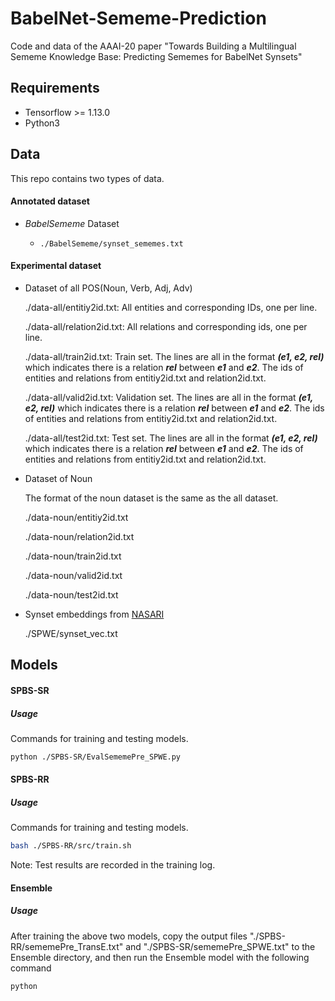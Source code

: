 # BabelNet-Sememe-Prediction
Code and data of the AAAI-20 paper "Towards Building a Multilingual Sememe Knowledge Base: Predicting Sememes for BabelNet Synsets"

## Requirements

- Tensorflow >= 1.13.0
- Python3

## Data

This repo contains two types of data. 

#### Annotated dataset

- *BabelSememe* Dataset

  - `./BabelSememe/synset_sememes.txt`

#### Experimental dataset

- Dataset of all POS(Noun, Verb, Adj, Adv)
  
  ./data-all/entitiy2id.txt: All entities and corresponding IDs, one per line.

  ./data-all/relation2id.txt: All relations and corresponding ids, one per line.

  ./data-all/train2id.txt: Train set. The lines are all in the format ***(e1, e2, rel)*** which indicates there is a relation ***rel*** between ***e1*** and ***e2***. The ids of entities and relations from entitiy2id.txt and relation2id.txt.

  ./data-all/valid2id.txt: Validation set. The lines are all in the format ***(e1, e2, rel)*** which indicates there is a relation ***rel*** between ***e1*** and ***e2***. The ids of entities and relations from entitiy2id.txt and relation2id.txt.

  ./data-all/test2id.txt: Test set. The lines are all in the format ***(e1, e2, rel)*** which indicates there is a relation ***rel*** between ***e1*** and ***e2***. The ids of entities and relations from entitiy2id.txt and relation2id.txt.

- Dataset of Noun
  
  The format of the noun dataset is the same as the all dataset.

  ./data-noun/entitiy2id.txt

  ./data-noun/relation2id.txt

  ./data-noun/train2id.txt

  ./data-noun/valid2id.txt

  ./data-noun/test2id.txt

- Synset embeddings from [NASARI](http://lcl.uniroma1.it/nasari/)

  ./SPWE/synset_vec.txt

## Models

#### SPBS-SR

##### Usage

Commands for training and testing models.

```bash
python ./SPBS-SR/EvalSememePre_SPWE.py
```

#### SPBS-RR

##### Usage

Commands for training and testing models.

```bash
bash ./SPBS-RR/src/train.sh
```

Note: Test results are recorded in the training log.

#### Ensemble

##### Usage

After training the above two models, copy the output files "./SPBS-RR/sememePre_TransE.txt" and "./SPBS-SR/sememePre_SPWE.txt" to the Ensemble directory, and then run the Ensemble model with the following command

```bash
python 
```
